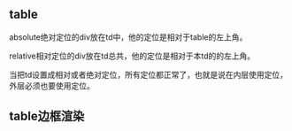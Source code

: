 ## table
absolute绝对定位的div放在td中，他的定位是相对于table的左上角。

relative相对定位的div放在td总共，他的定位是相对于本td的的左上角。

当把td设置成相对或者绝对定位，所有定位都正常了，也就是说在内层使用定位，外层必须也要使用定位。

## table边框渲染


